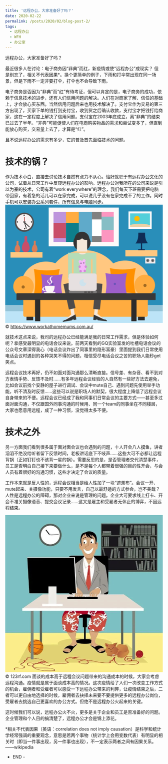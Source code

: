 ```yaml
---
title: '远程办公，大家准备好了吗？'
date: 2020-02-22
permalink: /posts/2020/02/blog-post-2/
tags:
  - 远程办公
  - WFH
  - 办公室
---
```


远程办公，大家准备好了吗？

最近很多人在讨论：电子商务因“非典”而红，新疫情或使“远程办公”成现实？
但是别忘了，相关不代表因果*。换个更简单的例子，下雨和打伞常出现在同一场景，但是下雨不一定非要打伞，打伞也不会导致下雨。

电子商务是否因为“非典”而“红”有待考证，但可以肯定的是，电子商务的成功，依赖于信息技术的进步，还有人们信用问题的解决。人们在对商家了解、信任的基础上，才会放心买东西。当然信用问题后来也用技术解决了。支付宝作为交易的第三方出现了，买家下单的钱打到支付宝，收到货之后确认收款，支付宝才把钱打给商家，这在一定程度上解决了信用问题。支付宝在2003年底成立，离“非典”的结束已过去了半年。“非典”可能促使人们在电商购买物品的需求和尝试变多了，但直到能放心购买，交易量上去了，才算是“红”。

且不说远程办公的需求有多少，它的普及首先面临技术的问题。


技术的锅？
======
作为技术小白，直接去讨论技术自然有点力不从心。恰好就职于有远程办公文化的公司，试着从日常工作中反窥远程办公的影响。远程办公对我所在的公司来说是引以为豪的技术，公司有着“work everywhere”的理念，我们每天下班需要把电脑带回家，有着急的活儿可以在家完成，可以说几乎没有在家完成不了的工作。同时手机可以安装办公系列套件，所有信息与电脑同步。
![Watch the Pic](/images/20200222/202002222.png)
© https://www.workathomemums.com.au/

就技术这点来说，我司的远程办公已经能满足我的日常工作需求，但是体验如何呢？拿感受最明显的电话会议来说。前两天看到的GQ实验室发的吐槽电话会议的公众号文章深得我心（电话会议炸出了同事里的隐形富豪）里面提到我们日常使用电话会议时遇到的各种哭笑不得的问题，相信受尽电话会议之苦的职场人能秒get笑点。

远程会议技术再好，仍不如面对面沟通那么清晰直接。信号差、有杂音、看不到对方表情手势、反馈不及时……有多年远程会议经验的人自然有一些好方法去避免，比如会议前找个安静的屋子进行调试、会议中mute自己、遇到问题先使用举手功能，听不清及时反馈……这些可以说是职场人的默契，很大程度上降低了远程会议自身带来的不便。远程会议已经成了我和同事们日常会议的主要方式——甚至多过面对面沟通，不仅跟国外同事沟通的时候用、同一个team的同事坐在不同楼层，大家也愿意用远程，成了一种习惯，没觉得太多不便。


技术之外
======
另一方面我们看到很多属于面对面会议也会遇到的问题，十人开会八人摸鱼，讲者滔滔不绝没给听者留下反馈时间，老板讲话底下不吱声……这些大可不必都让远程背锅（正如钉钉也不该背一星的锅）。需要反思的是，是否管理者交代清楚事件，员工是否明白自己接下来要做什么，是不是每个人都带着很强的目的性开会，与会人员有着很好的沟通习惯，这些才决定了会议的质量。

工作本来就是反人性的，远程会议相当是给人性加了一块“遮羞布”。会议一开、mute起来、关摄像功能，只要不用发言，自己以最舒适的方式参会，岂不美哉？人性是远程办公的障碍，那对企业来说是管理的问题。企业大可要求线上打卡、开会不准关摄像语音、提交会议记录……这又是雇主和受雇者无休止的博弈，不因远程结束。

![Watch the Pic](/images/20200222/202002221.jpeg)
© 123rf.com
面谈的成本高于远程会议问题带来的沟通成本的时候，大家会考虑远程沟通。疫情就是属于面谈成本高的情况。这次疫情给了人们一次改变工作方式的机会，雇佣者和受雇者可以感受一下远程办公带来的利弊，让疫情结束之后，二者可以更自由地选择的时候，雇佣者去抉择未来要不要提供更多的远程办公岗位，受雇者去挑选自己更喜欢的办公方式。但绝不是远程办公火起来的关键。

这时候我们可以说，远程办公火不火，更多是关于企业和员工是否准备好的问题。企业管理和个人目的搞清楚了，远程办公才会是锦上添花。


*相关不代表因果（英语：correlation does not imply causation）是科学和统计学经常强调的重要观念，意思是若两个事物（统计学上会用变数代表）有明显的相关时（即当一件事出现，另一件事也出现），不一定表示两者之间有因果关系。——wikipedia


- END -


